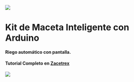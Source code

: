 ![](https://zacetrex.com/wp-content/uploads/2025/02/Zacetrex-Logo-vert-celeste2-scaled.webp)

#  Kit de Maceta Inteligente con Arduino

#### Riego automático con pantalla.

#### Tutorial Completo en [Zacetrex](http://zacetrex.com)

![](https://zacetrex.com/wp-content/uploads/2025/03/Kit-de-Riego-con-pantalla.png)
